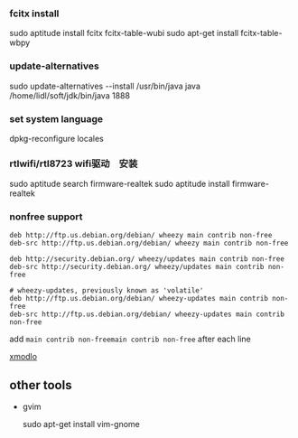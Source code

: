 ### fcitx install

  sudo aptitude install fcitx fcitx-table-wubi
  sudo apt-get install fcitx-table-wbpy

### update-alternatives

  sudo update-alternatives  --install /usr/bin/java java  /home/lidl/soft/jdk/bin/java   1888

### set system language

  dpkg-reconfigure locales

### rtlwifi/rtl8723 wifi驱动　安装　

  sudo aptitude search firmware-realtek
  sudo aptitude install firmware-realtek

### nonfree support

```
deb http://ftp.us.debian.org/debian/ wheezy main contrib non-free
deb-src http://ftp.us.debian.org/debian/ wheezy main contrib non-free

deb http://security.debian.org/ wheezy/updates main contrib non-free
deb-src http://security.debian.org/ wheezy/updates main contrib non-free

# wheezy-updates, previously known as 'volatile'
deb http://ftp.us.debian.org/debian/ wheezy-updates main contrib non-free
deb-src http://ftp.us.debian.org/debian/ wheezy-updates main contrib non-free
```

add `main contrib non-freemain contrib non-free` after each line

[xmodlo](http://ask.xmodulo.com/install-nonfree-packages-debian.html)

## other tools

- gvim

	sudo apt-get install vim-gnome
